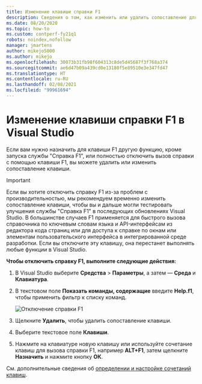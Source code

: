 ```yaml
---
title: Изменение клавиши справки F1
description: Сведения о том, как изменить или удалить сопоставление для клавиши F1
ms.date: 08/20/2020
ms.topic: how-to
ms.custom: contperf-fy21q1
robots: noindex,nofollow
manager: jmartens
author: mikejo5000
ms.author: mikejo
ms.openlocfilehash: 30073b31fb98f604313c8de5d45687f3f768a374
ms.sourcegitcommit: ae6d47b09a439cd0e13180f5e89510e3e347fd47
ms.translationtype: HT
ms.contentlocale: ru-RU
ms.lasthandoff: 02/08/2021
ms.locfileid: "99961694"
---
```

# <a name="change-the-f1-help-key-in-visual-studio"></a>Изменение клавиши справки F1 в Visual Studio

Если вам нужно назначить для клавиши F1 другую функцию, кроме запуска службы "Справка F1", или полностью отключить вызов справки с помощью клавиши F1, вы можете удалить или изменить сопоставление клавиши.

> [!IMPORTANT]
> Если вы хотите отключить справку F1 из-за проблем с производительностью, мы рекомендуем временно изменить сопоставление клавиши, чтобы вы и дальше могли тестировать улучшения службы "Справка F1" в последующих обновлениях Visual Studio. В большинстве случаев F1 применяется для быстрого вызова справочника по ключевым словам языка и API-интерфейсам из редактора кода страниц или для доступа к справке по окнам или элементам пользовательского интерфейса в интегрированной среде разработки. Если вы отключите эту клавишу, она перестанет выполнять любые функции в Visual Studio.

**Чтобы отключить справку F1, выполните следующие действия:**

1. В Visual Studio выберите **Средства** > **Параметры**, а затем — **Среда** и **Клавиатура**.

1. В текстовом поле **Показать команды, содержащие** введите **Help.f1**, чтобы применить фильтр к списку команд.

   ![Отключение справки F1](../not-in-toc/media/disable-f1-help-key.png)

1. Щелкните **Удалить**, чтобы удалить сопоставление клавиши.

1. Выберите текстовое поле **Клавиши**.

1. Нажмите на клавиатуре новую клавишу или используйте сочетание клавиш для вызова справки F1, например **ALT+F1**, затем щелкните **Назначить** и нажмите кнопку **ОК**.

См. дополнительные сведения об [определении и настройке сочетаний клавиш](../../ide/identifying-and-customizing-keyboard-shortcuts-in-visual-studio.md).
